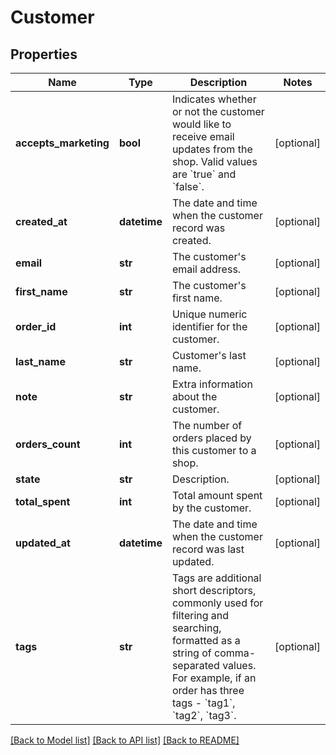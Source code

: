 # Customer

## Properties
Name | Type | Description | Notes
------------ | ------------- | ------------- | -------------
**accepts_marketing** | **bool** | Indicates whether or not the customer would like to receive email updates from the shop. Valid values are &#x60;true&#x60; and &#x60;false&#x60;. | [optional] 
**created_at** | **datetime** | The date and time when the customer record was created. | [optional] 
**email** | **str** | The customer&#39;s email address. | [optional] 
**first_name** | **str** | The customer&#39;s first name. | [optional] 
**order_id** | **int** | Unique numeric identifier for the customer. | [optional] 
**last_name** | **str** | Customer&#39;s last name. | [optional] 
**note** | **str** | Extra information about the customer. | [optional] 
**orders_count** | **int** | The number of orders placed by this customer to a shop. | [optional] 
**state** | **str** | Description. | [optional] 
**total_spent** | **int** | Total amount spent by the customer. | [optional] 
**updated_at** | **datetime** | The date and time when the customer record was last updated. | [optional] 
**tags** | **str** | Tags are additional short descriptors, commonly used for filtering and searching, formatted as a string of comma-separated values. For example, if an order has three tags - &#x60;tag1&#x60;, &#x60;tag2&#x60;, &#x60;tag3&#x60;. | [optional] 

[[Back to Model list]](../README.md#documentation-for-models) [[Back to API list]](../README.md#documentation-for-api-endpoints) [[Back to README]](../README.md)


